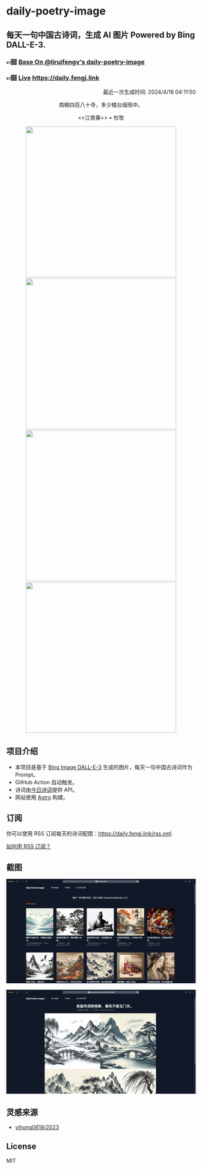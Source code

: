 
# daily-poetry-image

## 每天一句中国古诗词，生成 AI 图片 Powered by Bing DALL-E-3.

### 👉🏽 [Base On @liruifengv's daily-poetry-image](https://github.com/liruifengv/daily-poetry-image)

### 👉🏽 [Live](https://daily.fengj.link) https://daily.fengj.link

<p align="right">
  最近一次生成时间: 2024/4/16 04:11:50
</p>
<p align="center">
南朝四百八十寺，多少楼台烟雨中。
</p>
<p align="center">
<<江南春>> • 杜牧
</p>
<p align="center">
<img src="https://tse2.mm.bing.net/th/id/OIG2.dIYkBbXdHNBLaAkEFbdi" height="400" width="400" />
<img src="https://tse2.mm.bing.net/th/id/OIG2.mWmN5EBGlKvhS5aeAZzd" height="400" width="400" />
<img src="https://tse2.mm.bing.net/th/id/OIG2.n8k7eZECUGf4vEXm6IF0" height="400" width="400" />
<img src="https://tse4.mm.bing.net/th/id/OIG2.YCeXuPwLdZgDK8KbIjBm" height="400" width="400" />
</p>

## 项目介绍

-   本项目是基于 [Bing Image DALL-E-3](https://www.bing.com/images/create) 生成的图片，每天一句中国古诗词作为 Prompt。
-   GitHub Action 自动触发。
-   诗词由[今日诗词](https://www.jinrishici.com/)提供 API。
-   网站使用 [Astro](https://astro.build) 构建。

## 订阅

你可以使用 RSS 订阅每天的诗词配图：https://daily.fengj.link/rss.xml

[如何用 RSS 订阅？](https://zhuanlan.zhihu.com/p/55026716)

## 截图

![图片列表](./screenshots/Snipaste_2023-12-28_21-00-26.png)

![图片详情](./screenshots/Snipaste_2023-12-28_21-00-53.png)

## 灵感来源

-   [yihong0618/2023](https://github.com/yihong0618/2023)

## License

MIT
